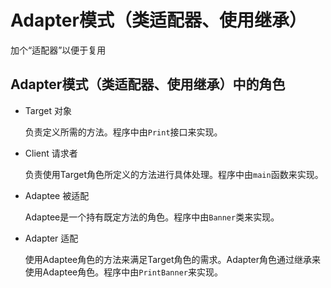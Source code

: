 # Adapter模式（类适配器、使用继承）

加个“适配器”以便于复用

## Adapter模式（类适配器、使用继承）中的角色

- Target 对象

  负责定义所需的方法。程序中由`Print`接口来实现。

- Client 请求者

  负责使用Target角色所定义的方法进行具体处理。程序中由`main`函数来实现。

- Adaptee 被适配

  Adaptee是一个持有既定方法的角色。程序中由`Banner`类来实现。

- Adapter 适配

  使用Adaptee角色的方法来满足Target角色的需求。Adapter角色通过继承来使用Adaptee角色。程序中由`PrintBanner`来实现。